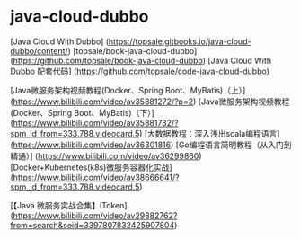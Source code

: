 # java-cloud-dubbo
[Java Cloud With Dubbo] (https://topsale.gitbooks.io/java-cloud-dubbo/content/)
[topsale/book-java-cloud-dubbo] (https://github.com/topsale/book-java-cloud-dubbo)
[Java Cloud With Dubbo 配套代码] (https://github.com/topsale/code-java-cloud-dubbo)


[Java微服务架构视频教程(Docker、Spring Boot、MyBatis)（上）] (https://www.bilibili.com/video/av35881272/?p=2)
[Java微服务架构视频教程(Docker、Spring Boot、MyBatis)（下）] (https://www.bilibili.com/video/av35881732/?spm_id_from=333.788.videocard.5)
[大数据教程：深入浅出scala编程语言] (https://www.bilibili.com/video/av36301816)
[Go编程语言简明教程（从入门到精通）] (https://www.bilibili.com/video/av36299860)
[Docker+Kubernetes(k8s)微服务容器化实战] (https://www.bilibili.com/video/av38666641/?spm_id_from=333.788.videocard.5)

[【Java 微服务实战合集】iToken] (https://www.bilibili.com/video/av29882762?from=search&seid=3397807832425907804)






